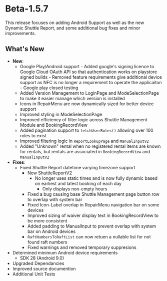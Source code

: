 # Beta-1.5.7

This release focuses on adding Android Support as well as the new Dynamic Shuttle Report, and some additional bug fixes and minor improvements.

## What's New

- **New**:
  - Google Play/Android support
        - Added google's signing licence to Google Cloud OAuth API so that authentication works on playstore signed builds
        - Removed feature requirements give additional device support as NFC is no longer a requirement to operate the applicaiton
        - Google play closed testing
  - Added Version Management to LoginPage and ModeSelectionPage to make it easier manage which version is installed
  - Icons in RepairMenu are now dynamically sized for better device support
  - Improved styling in ModeSelectionPage
  - Improved efficiency of filter logic across Shuttle Management Module and BookingRecordView
  - Added pagination support to `fetchUserRoles()` allowing over 100 roles to exist
  - Improved filtering logic in `ReportLookupPage` and `ManualInputV2`
  - Added "Unknown" rental when no registered rental items are known for rentals, but rentals are associated in `BookingRecordView` and `ManualInputV2`
- **Fixes**:
  - Fixed Shuttle Report datetime varying timezone support
    - New ShuttleReportV2
      - No longer uses static times and is now fully dynamic based on earliest and latest booking of each day
        - Only displays non-empty hours
    - Fixed a bug causing base Shuttle Management page button row to overlap with system bar
    - Fixed Icon-Label overlap in RepairMenu navigation bar on some devices
    - Improved sizing of waiver display text in BookingRecordView to be more consistent
    - Added padding to ManualInput to prevent overlap with system bar on Android devices
    - `RaftNumbersToRaftList` can now retuen a nullable list for not found raft numbers
    - Fixed warnings and removed temporary suppresions
- Determined minimum Android device requirements
  - SDK 28 (Android 9.0)
- Upgraded Dependancies
- Improved source documention
- Additional Unit Tests
